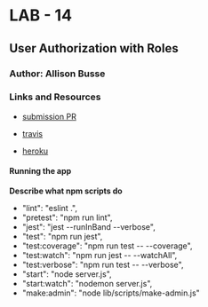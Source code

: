 # LAB - 14

## User Authorization with Roles

### Author: Allison Busse

### Links and Resources
* [submission PR](https://github.com/allisonbusse-401-advanced-javascript/mongoose-lab/pull/1)
* [travis](https://travis-ci.com/allisonbusse-401-advanced-javascript/mongoose-lab/builds/128834739)

* [heroku](https://mongoose-lab.herokuapp.com/)


#### Running the app

**Describe what npm scripts do**
*   "lint": "eslint .",
*   "pretest": "npm run lint",
*   "jest": "jest --runInBand --verbose",
*   "test": "npm run jest",
*   "test:coverage": "npm run test -- --coverage",
*   "test:watch": "npm run jest -- --watchAll",
*   "test:verbose": "npm run test -- --verbose",
*   "start": "node server.js",
*   "start:watch": "nodemon server.js",
*   "make:admin": "node lib/scripts/make-admin.js"
  
